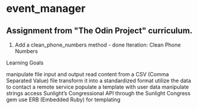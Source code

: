 # event_manager

## Assignment from "The Odin Project" curriculum.
1. Add a clean_phone_numbers method - done
Iteration: Clean Phone Numbers

Learning Goals

manipulate file input and output
read content from a CSV (Comma Separated Value) file
transform it into a standardized format
utilize the data to contact a remote service
populate a template with user data
manipulate strings
access Sunlight’s Congressional API through the Sunlight Congress gem
use ERB (Embedded Ruby) for templating

